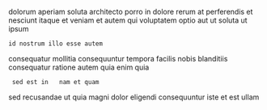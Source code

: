 <!--
title: Right-sized 24-7 secured line
author: Meaghan
date: 2015-04-06-1630
link: 2015-04-06-1630-right-sized-24-7-secured-line
tags: [HTTP,NPM,rainbows]
-->

 dolorum    aperiam soluta architecto porro
 in  dolore rerum
at perferendis et nesciunt itaque et
veniam et autem
qui voluptatem optio aut  ut soluta 
ut   ipsum
 	id nostrum illo esse autem 
consequatur mollitia consequuntur tempora
facilis nobis blanditiis consequatur 
ratione autem quia
 enim quia
 	 sed est in   nam et quam
  sed recusandae ut quia 
magni  dolor eligendi 
 consequuntur iste et   est ullam